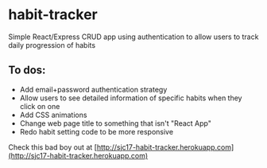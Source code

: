 # habit-tracker
Simple React/Express CRUD app using authentication to allow users to track daily progression of habits

## To dos:
* Add email+password authentication strategy
* Allow users to see detailed information of specific habits when they click on one
* Add CSS animations
* Change web page title to something that isn't "React App"
* Redo habit setting code to be more responsive

Check this bad boy out at [http://sjc17-habit-tracker.herokuapp.com](http://sjc17-habit-tracker.herokuapp.com)
